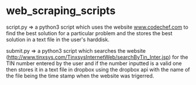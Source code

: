 # web_scraping_scripts

script.py => a python3 script which uses the website www.codechef.com to find the best solution for a particular problem and the stores the best 
             solution in a text file in the user's harddisk.
             
submit.py => a python3 script which searches the website (http://www.tinxsys.com/TinxsysInternetWeb/searchByTin_Inter.jsp) for the TIN 
             number entered by the user and if the number inputted is a valid one then stores it in a text file in dropbox using the
             dropbox api with the name of the file being the time stamp when the website was trigerred.
